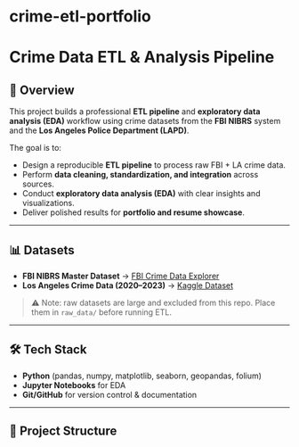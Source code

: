 # crime-etl-portfolio


# Crime Data ETL & Analysis Pipeline

## 📌 Overview
This project builds a professional **ETL pipeline** and **exploratory data analysis (EDA)** workflow using crime datasets from the **FBI NIBRS** system and the **Los Angeles Police Department (LAPD)**.  

The goal is to:
- Design a reproducible **ETL pipeline** to process raw FBI + LA crime data.  
- Perform **data cleaning, standardization, and integration** across sources.  
- Conduct **exploratory data analysis (EDA)** with clear insights and visualizations.  
- Deliver polished results for **portfolio and resume showcase**.  

---

## 📊 Datasets
- **FBI NIBRS Master Dataset** → [FBI Crime Data Explorer](https://cde.ucr.cjis.gov/LATEST/webapp/#/pages/docApi)  
- **Los Angeles Crime Data (2020–2023)** → [Kaggle Dataset](https://www.kaggle.com/datasets/ahsen1330/us-crime-data-2020-2023)  

> ⚠️ Note: raw datasets are large and excluded from this repo. Place them in `raw_data/` before running ETL.

---

## 🛠️ Tech Stack
- **Python** (pandas, numpy, matplotlib, seaborn, geopandas, folium)  
- **Jupyter Notebooks** for EDA  
- **Git/GitHub** for version control & documentation  

---

## 📂 Project Structure

